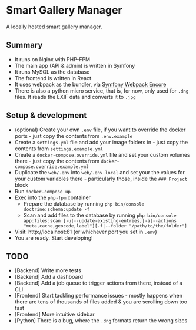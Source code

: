 # Smart Gallery Manager

A locally hosted smart gallery manager.


## Summary
* It runs on Nginx with PHP-FPM
* The main app (API & admin) is written in Symfony
* It runs MySQL as the database
* The frontend is written in React
* It uses webpack as the bundler, via [Symfony Webpack Encore](https://symfony.com/doc/current/frontend/encore/installation.html)
* There is also a python micro service, that is, for now, only used for `.dng` files. It reads the EXIF data and converts it to `.jpg`


## Setup & development

* (optional) Create your own `.env` file, if you want to override the docker ports - just copy the contents from `.env.example`
* Create a `settings.yml` file and add your image folders in - just copy the contents from `settings.example.yml`
* Create a `docker-compose.override.yml` file and set your custom volumes there - just copy the contents from `docker-compose.override.example.yml`
* Duplicate the `web/.env` into `web/.env.local` and set your the values for your custom variables there - particularly those, inside the `### Project` block
* Run `docker-compose up`
* Exec into the `php-fpm` container
  * Prepare the database by running `php bin/console doctrine:schema:update -f`
  * Scan and add files to the database by running `php bin/console app:files:scan [-u|--update-existing-entries][-a|--actions "meta,cache,geocode,label"][-f|--folder "/path/to/the/folder"]`
* Visit: http://localhost:81 (or whichever port you set in `.env`)
* You are ready. Start developing!


## TODO

* [Backend] Write more tests
* [Backend] Add a dashboard
* [Backend] Add a job queue to trigger actions from there, instead of a CLI
* [Frontend] Start tackling performance issues - mostly happens when there are tens of thousands of files added & you are scrolling down too fast
* [Frontend] More intuitive sidebar
* [Python] There is a bug, where the `.dng` formats return the wrong sizes
